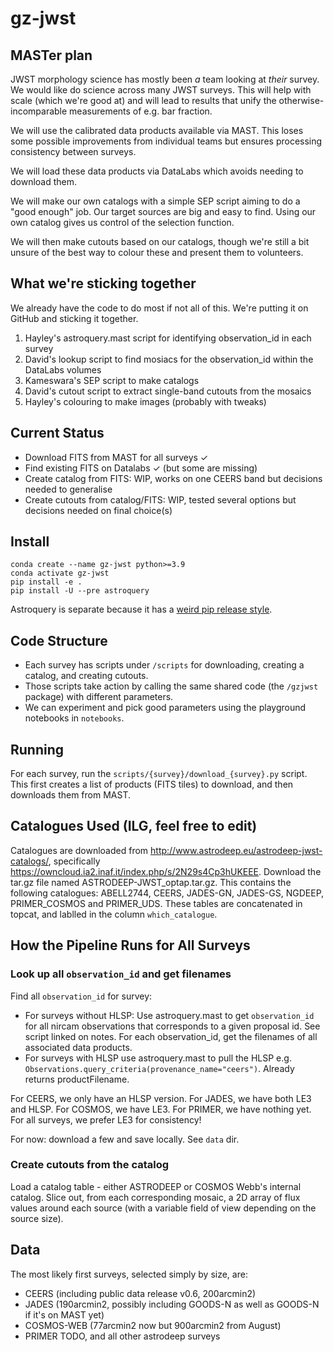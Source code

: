 # gz-jwst

## MASTer plan

JWST morphology science has mostly been *a* team looking at *their* survey.
We would like do science across many JWST surveys.
This will help with scale (which we're good at) and will lead to results that unify the otherwise-incomparable measurements of e.g. bar fraction.

We will use the calibrated data products available via MAST. This loses some possible improvements from individual teams but ensures processing consistency between surveys.

We will load these data products via DataLabs which avoids needing to download them.

We will make our own catalogs with a simple SEP script aiming to do a "good enough" job. Our target sources are big and easy to find. Using our own catalog gives us control of the selection function.

We will then make cutouts based on our catalogs, though we're still a bit unsure of the best way to colour these and present them to volunteers.

## What we're sticking together

We already have the code to do most if not all of this. We're putting it on GitHub and sticking it together.

1. Hayley's astroquery.mast script for identifying observation_id in each survey
2. David's lookup script to find mosiacs for the observation_id within the DataLabs volumes
3. Kameswara's SEP script to make catalogs
4. David's cutout script to extract single-band cutouts from the mosaics
5. Hayley's colouring to make images (probably with tweaks)

## Current Status

- Download FITS from MAST for all surveys &#10003;
- Find existing FITS on Datalabs &#10003; (but some are missing)
- Create catalog from FITS: WIP, works on one CEERS band but decisions needed to generalise
- Create cutouts from catalog/FITS: WIP, tested several options but decisions needed on final choice(s)

## Install

    conda create --name gz-jwst python>=3.9
    conda activate gz-jwst
    pip install -e .
    pip install -U --pre astroquery

Astroquery is separate because it has a [weird pip release style](https://astroquery.readthedocs.io/en/latest/).

## Code Structure

- Each survey has scripts under `/scripts` for downloading, creating a catalog, and creating cutouts.
- Those scripts take action by calling the same shared code (the `/gzjwst` package) with different parameters.
- We can experiment and pick good parameters using the playground notebooks in `notebooks`.

## Running

For each survey, run the `scripts/{survey}/download_{survey}.py` script. This first creates a list of products (FITS tiles) to download, and then downloads them from MAST.

## Catalogues Used (ILG, feel free to edit)
Catalogues are downloaded from http://www.astrodeep.eu/astrodeep-jwst-catalogs/, specifically https://owncloud.ia2.inaf.it/index.php/s/2N29s4Cp3hUKEEE. Download the tar.gz file named ASTRODEEP-JWST_optap.tar.gz. This contains the following catalogues: ABELL2744, CEERS, JADES-GN, JADES-GS, NGDEEP, PRIMER_COSMOS and PRIMER_UDS. These tables are concatenated in topcat, and lablled in the column `which_catalogue`.



## How the Pipeline Runs for All Surveys

### Look up all `observation_id` and get filenames

Find all `observation_id` for survey:

- For surveys without HLSP: Use astroquery.mast to get `observation_id` for all nircam observations that corresponds to a given proposal id. See script linked on notes. For each observation_id, get the filenames of all associated data products.
- For surveys with HLSP use astroquery.mast to pull the HLSP e.g. `Observations.query_criteria(provenance_name="ceers")`. Already returns productFilename.

For CEERS, we only have an HLSP version. For JADES, we have both LE3 and HLSP. For COSMOS, we have LE3. For PRIMER, we have nothing yet. For all surveys, we prefer LE3 for consistency!

For now: download a few and save locally. See `data` dir.


### Create cutouts from the catalog

Load a catalog table - either ASTRODEEP or COSMOS Webb's internal catalog. Slice out, from each corresponding mosaic, a 2D array of flux values around each source (with a variable field of view depending on the source size).

## Data

The most likely first surveys, selected simply by size, are:

- CEERS (including public data release v0.6, 200arcmin2)
- JADES (190arcmin2, possibly including GOODS-N as well as GOODS-N if it's on MAST yet)
- COSMOS-WEB (77arcmin2 now but 900arcmin2 from August)
- PRIMER TODO, and all other astrodeep surveys 
